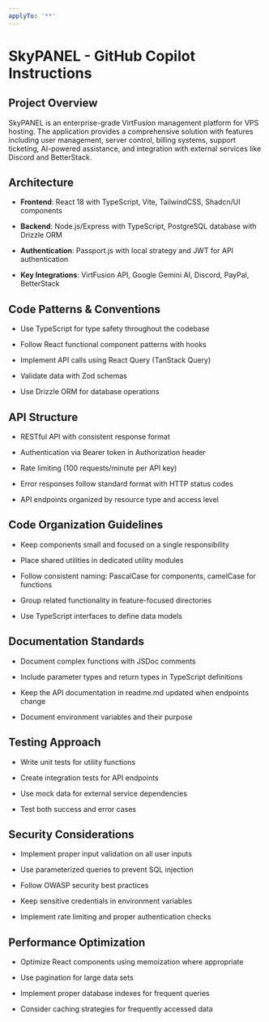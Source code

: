 ```yaml
---
applyTo: '**'
---
```

# SkyPANEL - GitHub Copilot Instructions

## Project Overview

SkyPANEL is an enterprise-grade VirtFusion management platform for VPS hosting. The application provides a comprehensive solution with features including user management, server control, billing systems, support ticketing, AI-powered assistance, and integration with external services like Discord and BetterStack.


## Architecture

- **Frontend**: React 18 with TypeScript, Vite, TailwindCSS, Shadcn/UI components

- **Backend**: Node.js/Express with TypeScript, PostgreSQL database with Drizzle ORM

- **Authentication**: Passport.js with local strategy and JWT for API authentication

- **Key Integrations**: VirtFusion API, Google Gemini AI, Discord, PayPal, BetterStack



## Code Patterns & Conventions

- Use TypeScript for type safety throughout the codebase

- Follow React functional component patterns with hooks

- Implement API calls using React Query (TanStack Query)

- Validate data with Zod schemas

- Use Drizzle ORM for database operations



## API Structure

- RESTful API with consistent response format

- Authentication via Bearer token in Authorization header

- Rate limiting (100 requests/minute per API key)

- Error responses follow standard format with HTTP status codes

- API endpoints organized by resource type and access level



## Code Organization Guidelines

- Keep components small and focused on a single responsibility

- Place shared utilities in dedicated utility modules

- Follow consistent naming: PascalCase for components, camelCase for functions

- Group related functionality in feature-focused directories

- Use TypeScript interfaces to define data models



## Documentation Standards

- Document complex functions with JSDoc comments

- Include parameter types and return types in TypeScript definitions

- Keep the API documentation in readme.md updated when endpoints change

- Document environment variables and their purpose



## Testing Approach

- Write unit tests for utility functions

- Create integration tests for API endpoints

- Use mock data for external service dependencies

- Test both success and error cases



## Security Considerations

- Implement proper input validation on all user inputs

- Use parameterized queries to prevent SQL injection

- Follow OWASP security best practices

- Keep sensitive credentials in environment variables

- Implement rate limiting and proper authentication checks



## Performance Optimization

- Optimize React components using memoization where appropriate

- Use pagination for large data sets

- Implement proper database indexes for frequent queries

- Consider caching strategies for frequently accessed data
